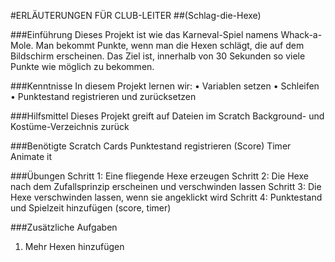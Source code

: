 #ERLÄUTERUNGEN FÜR CLUB-LEITER
##(Schlag-die-Hexe)

###Einführung
Dieses Projekt ist wie das Karneval-Spiel namens Whack-a-Mole. Man bekommt Punkte, wenn man die Hexen schlägt, die auf dem Bildschirm erscheinen. Das Ziel ist, innerhalb von 30 Sekunden so viele Punkte wie möglich zu bekommen.

###Kenntnisse
In diesem Projekt lernen wir:
• Variablen setzen
• Schleifen
• Punktestand registrieren und zurücksetzen

###Hilfsmittel
Dieses Projekt greift auf Dateien im Scratch Background- und Kostüme-Verzeichnis zurück

###Benötigte Scratch Cards
Punktestand registrieren (Score) Timer Animate it

###Übungen
Schritt 1: Eine fliegende Hexe erzeugen
Schritt 2: Die Hexe nach dem Zufallsprinzip erscheinen und verschwinden lassen
Schritt 3: Die Hexe verschwinden lassen, wenn sie angeklickt wird
Schritt 4: Punktestand und Spielzeit hinzufügen (score, timer)

###Zusätzliche Aufgaben
1. Mehr Hexen hinzufügen
